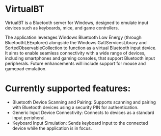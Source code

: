 # VirtualBT
VirtualBT is a Bluetooth server for Windows, designed to emulate input devices such as keyboards, mice, and game controllers.

The application leverages Windows Bluetooth Low Energy (through BluetoothLEExplorer) alongside the Windows GattServicesLibrary and SortedObservableCollection to function as a virtual Bluetooth input device. It aims to enable seamless connectivity with a wide range of devices, including smartphones and gaming consoles, that support Bluetooth input peripherals. Future enhancements will include support for mouse and gamepad emulation.

# Currently supported features:

- Bluetooth Device Scanning and Pairing: Supports scanning and pairing with Bluetooth devices using a security PIN for authentication.
- Generic Input Device Connectivity: Connects to devices as a standard input peripheral.
- Keyboard Input Simulation: Sends keyboard input to the connected device while the application is in focus.
